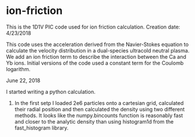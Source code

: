 # ion-friction
This is the 1D1V PIC code used for ion friction calculation. Creation date: 4/23/2018

This code uses the acceleration derived from the Navier-Stokes equation to calculate
the velocity distribution in a dual-species ultracold neutral plasma. We add an
ion friction term to describe the interaction between the Ca and Yb ions. Initial
versions of the code used a constant term for the Coulomb logarithm. 


June 22, 2018

I started writing a python calculation. 
1. In the first setp I loaded 2e6 particles onto a cartesian grid, calculated their radial position and then calculated the density using two different methods. It looks like the numpy.bincounts function is reasonably fast and closer to the analytic density than using histogram1d from the fast_histogram library.
